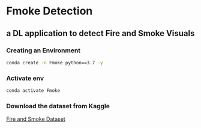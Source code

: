 # Fmoke Detection
## a DL application to detect Fire and Smoke Visuals

### Creating an Environment
```bash
conda create -n Fmoke python==3.7 -y
```

### Activate env
```bash
conda activate Fmoke
```

### Download the dataset from Kaggle
[Fire and Smoke Dataset](https://www.kaggle.com/ashutosh69/fire-and-smoke-dataset/download)<br/>


